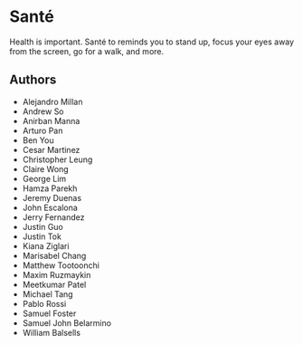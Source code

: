# Santé
Health is important. Santé to reminds you to stand up, focus your eyes away from the screen, go for a walk, and more.
## Authors
- Alejandro Millan
- Andrew So
- Anirban Manna
- Arturo Pan
- Ben You
- Cesar Martinez
- Christopher Leung
- Claire Wong
- George Lim
- Hamza Parekh
- Jeremy Duenas
- John Escalona
- Jerry Fernandez
- Justin Guo
- Justin Tok
- Kiana Ziglari
- Marisabel Chang
- Matthew Tootoonchi
- Maxim Ruzmaykin
- Meetkumar Patel
- Michael Tang
- Pablo Rossi
- Samuel Foster
- Samuel John Belarmino 
- William Balsells
